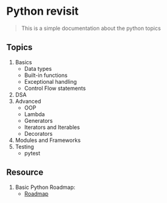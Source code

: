 # Python revisit

> This is a simple documentation about the python topics

## Topics
1. Basics
    - Data types
    - Built-in functions
    - Exceptional handling
    - Control Flow statements
2. DSA
3. Advanced
    - OOP
    - Lambda
    - Generators
    - Iterators and Iterables
    - Decorators
4. Modules and Frameworks
5. Testing
    - pytest

## Resource
1. Basic Python Roadmap:
    * [Roadmap](https://roadmap.sh/python)